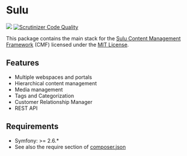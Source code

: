 Sulu
====

[![](https://travis-ci.org/sulu-io/sulu.png?branch=develop)](https://travis-ci.org/sulu-io/sulu) [![Scrutinizer Code Quality](https://scrutinizer-ci.com/g/sulu-io/sulu/badges/quality-score.png?s=a4e66cebefa4fb6f55f50066d516dc4ab9ba3d86)](https://scrutinizer-ci.com/g/sulu-io/sulu/)

This package contains the main stack for the
[Sulu Content Management Framework](https://github.com/sulu-io/sulu-standard) (CMF) licensed under the [MIT License](https://github.com/sulu-io/sulu-standard/LICENSE).

## Features

* Multiple webspaces and portals
* Hierarchical content management
* Media management
* Tags and Categorization
* Customer Relationship Manager
* REST API

## Requirements

* Symfony: >= 2.6.*
* See also the require section of [composer.json](https://github.com/sulu-io/sulu/blob/develop/composer.json)
